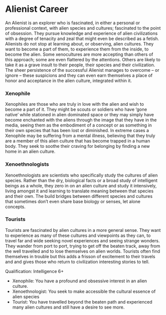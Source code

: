 # Alienist Career

An Alienist is an explorer who is fascinated, in either a personal or professional context, with alien species and cultures; fascinated to the point of obsession. They pursue knowledge and experience of alien civilizations with a degree of tenacity and zeal that might even be described as a fetish. Alienists do not stop at learning about, or observing, alien cultures. They want to become a part of them, to experience them from the inside, to become the alien. 
Some xenocultures are more accepting than others of this approach; some are even flattered by the attentions. Others are likely to take it as a grave insult to their people, their species and their civilization. 
The sheer persistence of the successful Alienist manages to overcome – or ignore – these suspicions and they can even earn themselves a place of honor and acceptance in the alien culture, integrated within it. 
### Xenophile
Xenophiles are those who are truly in love with the alien and wish to become a part of it. They might be scouts or soldiers who have ‘gone native’ while stationed in alien dominated space or they may simply have become enchanted with the aliens through the image that they have in the media, seeing them as the embodiment of a concept or as something in their own species that has been lost or diminished. In extreme cases a Xenophile may be suffering from a mental illness, believing that they truly are a member of this alien culture that has become trapped in a human body. They seek to soothe their craving for belonging by finding a new home in an alien culture. 
### Xenoethnologists
Xenoethnologists are scientists who specifically study the cultures of alien species. Rather than the dry, biological facts or a broad study of intelligent beings as a whole, they zero in on an alien culture and study it intensively, living amongst it and learning to translate meaning between that species and their own. The build bridges between different species and cultures that sometimes don’t even share base biology or senses, let alone concepts. 
### Tourists
Tourists are fascinated by alien cultures in a more general sense. They want to experience as many of these cultures and viewpoints as they can, to travel far and wide seeking novel experiences and seeing strange wonders. They wander from port to port, trying to get off the beaten track, away from the well travelled and to lose themselves on alien worlds. Tourists often find themselves in trouble but this adds a frisson of excitement to their travels and and gives those who return to civilization interesting stories to tell. 

Qualification: Intelligence 6+ 
- Xenophile: You have a profound and obsessive interest in an alien culture.
- Xenoethnologist: You seek to make accessible the cultural essence of alien species
- Tourist: You have travelled beyond the beaten path and experienced many alien cultures and still have a desire to see more.